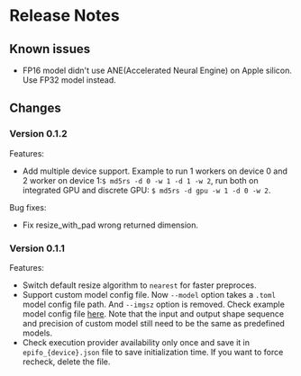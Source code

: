 # Release Notes

## Known issues

- FP16 model didn't use ANE(Accelerated Neural Engine) on Apple silicon. Use FP32 model instead.

## Changes

### Version 0.1.2

Features:

- Add multiple device support. Example to run 1 workers on device 0 and 2 worker on device 1:`$ md5rs -d 0 -w 1 -d 1 -w 2`, run both on integrated GPU and discrete GPU: `$ md5rs -d gpu -w 1 -d 0 -w 2`.

Bug fixes:

- Fix resize_with_pad wrong returned dimension.

### Version 0.1.1

Features:

- Switch default resize algorithm to `nearest` for faster preproces.
- Support custom model config file. Now `--model` option takes a `.toml` model config file path. And `--imgsz` option is removed. Check example model config file [here](./models/md_v5a_fp16.toml). Note that the input and output shape sequence and precision of custom model still need to be the same as predefined models.
- Check execution provider availability only once and save it in `epifo_{device}.json` file to save initialization time. If you want to force recheck, delete the file.